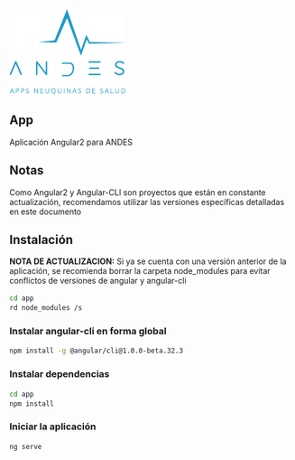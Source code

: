 ![ANDES](https://github.com/andes/andes.github.io/raw/master/images/logo.png)

## App

Aplicación Angular2 para ANDES

## Notas

Como Angular2 y Angular-CLI son proyectos que están en constante actualización, recomendamos utilizar las versiones específicas detalladas en este documento

## Instalación

**NOTA DE ACTUALIZACION:** Si ya se cuenta con una versión anterior de la aplicación, se recomienda borrar la carpeta node_modules para evitar conflictos de versiones de angular y angular-cli
```bash
cd app
rd node_modules /s
```

### Instalar angular-cli en forma global

```bash
npm install -g @angular/cli@1.0.0-beta.32.3
```

### Instalar dependencias

```bash
cd app
npm install
```

### Iniciar la aplicación

```bash
ng serve
```
